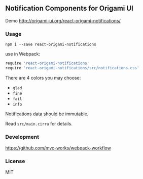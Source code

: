 
Notification Components for Origami UI
----

Demo http://origami-ui.org/react-origami-notifications/

### Usage

```
npm i --save react-origami-notifications
```

use in Webpack:

```coffee
require 'react-origami-notifications'
require 'react-origami-notifications/src/notifications.css'
```

There are 4 colors you may choose:

* `glad`
* `fine`
* `fail`
* `info`

Notifications data should be immutable.

Read `src/main.cirru` for details.

### Development

https://github.com/mvc-works/webpack-workflow

### License

MIT
